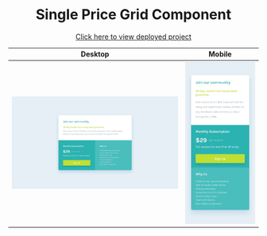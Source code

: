 <h1 align=center>Single Price Grid Component</a></h1>

<p align=center>
    <a target="_blank" href="https://jialatteo.github.io/Frontend-Mentor-Challenges/single-price-grid-component-master/">Click here to view deployed project </a> 
</p>

Desktop | Mobile
:--------------------------------:|:-------------------------:
![Desktop design](./design/desktop-design.jpg)  |  ![Mobile design](./design/mobile-design.jpg)
